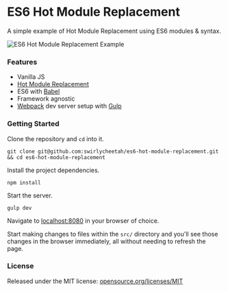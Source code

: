 # ES6 Hot Module Replacement

A simple example of Hot Module Replacement using ES6 modules & syntax.

![ES6 Hot Module Replacement Example](http://giant.gfycat.com/SnarlingKindheartedGalapagosdove.gif)

### Features

* Vanilla JS
* [Hot Module Replacement](https://webpack.github.io/docs/hot-module-replacement.html)
* ES6 with [Babel](http://babeljs.io/)
* Framework agnostic
* [Webpack](https://webpack.github.io/) dev server setup with [Gulp](http://gulpjs.com/)

### Getting Started

Clone the repository and `cd` into it.

`git clone git@github.com:swirlycheetah/es6-hot-module-replacement.git && cd es6-hot-module-replacement`

Install the project dependencies.

`npm install`

Start the server.

`gulp dev`

Navigate to [localhost:8080](http://localhost:8080) in your browser of choice.

Start making changes to files within the `src/` directory and you'll see those changes in the browser immediately, all without needing to refresh the page.

### License

Released under the MIT license: [opensource.org/licenses/MIT](http://opensource.org/licenses/MIT)
